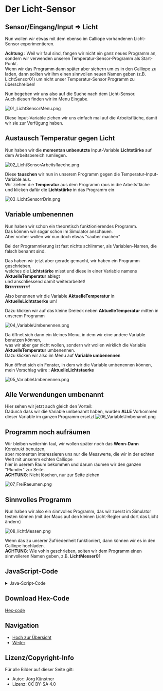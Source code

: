 # Der Licht-Sensor


## Sensor/Eingang/Input => Licht


Nun wollen wir etwas mit dem ebenso im Calliope vorhandenen Licht-Sensor experimentieren. 

__Achtung__ : Weil wir faul sind, fangen wir nicht ein ganz neues Programm an, sondern wir verwenden unseren Temperatur-Sensor-Programm als Start-Punkt.  
Wenn wir das Programm dann später aber sichern um es in den Calliope zu laden, dann sollten wir ihm einen sinnvollen neuen Namen geben (z.B. LichtSensor01) um nicht unser Temperatur-Sensor Programm zu überschreiben!

Nun begeben wir uns also auf die Suche nach dem Licht-Sensor.   
Auch diesen finden wir im Menu Eingabe.

![01_LichtSensorMenu.png](./pics/01_LichtSensorMenu.png)

Diese Input-Variable ziehen wir uns einfach mal auf die Arbeitsfläche, damit wir sie zur Verfügung haben.

## Austausch Temperatur gegen Licht


Nun haben wir die __momentan unbenutzte__ Input-Variable  __Lichtstärke__ auf dem Arbeitsbereich rumliegen.


![02_LichtSensorArbeitsflaeche.png](./pics/02_LichtSensorArbeitsflaeche.png)



Diese __tauschen__ wir nun in unserem Programm gegen die Temperatur-Input-Variable aus.  
Wir ziehen die __Temperatur__ aus dem Programm raus in die Arbeitsfläche und klicken dafür die __Lichtstärke__ in das Programm ein

![03_LichtSensorrDrin.png](./pics/03_LichtSensorrDrin.png)


## Variable umbenennen

Nun haben wir schon ein theoretisch funktionierendes Programm.  
Das können wir sogar schon im Simulator anschauen.  
Aber vorher wollen wir nun doch etwas "sauber machen"  
 
Bei der Programmierung ist fast nichts schlimmer, als Variablen-Namen, die falsch benannt sind.

Das haben wir jetzt aber gerade gemacht, wir haben ein Programm geschrieben,  
welches die __Lichtstärke__ misst und diese in einer Variable namens __AktuelleTemperatur__ ablegt   
und anschliessend damit weiterarbeitet!  
__Brrrrrrrrrrrr!__

Also benennen wir die Variable __AktuelleTemperatur__ in __AktuelleLichtstaerke__ um!

Dazu klicken wir auf das kleine Dreieck neben __AktuelleTemperatur__ mitten in unserem Programm

![04_VariableUmbenennen.png](./pics/04_VariableUmbenennen.png)

Da öffnet sich dann ein kleines Menu, in dem wir eine andere Variable benutzen können,  
was wir aber gar nicht wollen, sondern wir wollen wirklich die Variable __AktuelleTemperatur__ umbenennen.  
Dazu klicken wir also im Menu auf __Variable umbenennen__ 

Nun öffnet sich ein Fenster, in dem wir die Variable umbenennen können, mein Vorschlag wäre : __AktuelleLichtstaerke__  

![05_VariableUmbenennen.png](./pics/05_VariableUmbenennen.png)

## Alle Verwendungen umbenannt

Hier sehen wir jetzt auch gleich den Vorteil:  
Dadurch dass wir die Variable umbenannt haben, wurden __ALLE__ Vorkommen dieser Variable im ganzen Programm ersetzt ![06_VariableUmbenannt.png](./pics/06_VariableUmbenannt.png)

## Programm noch aufräumen

Wir bleiben weiterhin faul, wir wollen später noch das __Wenn-Dann__ Konstrukt benutzen,   
aber momentan interessieren uns nur die Messwerte, die wir in der echten Welt mit unserem echten Calliope  
hier in userem Raum bekommen und darum räumen wir den ganzen "Plunder" zur Seite.  
__ACHTUNG__: Nicht löschen, nur zur Seite ziehen

![07_FreiRaeumen.png](./pics/07_FreiRaeumen.png)

## Sinnvolles Programm

Nun haben wir also ein sinnvolles Programm, das wir zuerst im Simulator testen können (mit der Maus auf den kleinen Licht-Regler und dort das Licht ändern)  



![08_lichtMessen.png](./pics/08_lichtMessen.png)

Wenn das zu unserer Zufriedenheit funktioniert, dann können wir es in den Calliope hochladen.  
__ACHTUNG__: Wie vohin geschrieben, solten wir dem Programm einen sinnvolleren Namen geben, z.B. __LichtMesser01__


## JavaScript-Code

<details>
 <summary>Java-Script-Code</summary>

```js

```
</details>

## Download Hex-Code

[Hex-code](code/mini-TemperaturMesser01.hex)


## Navigation


* [Hoch zur Übersicht](../README.md)  
* [Weiter](../05_02_SchubladenAlarm/README.md)  



## Lizenz/Copyright-Info
Für alle Bilder auf dieser Seite gilt:

*  Autor: Jörg Künstner
* Lizenz: CC BY-SA 4.0

